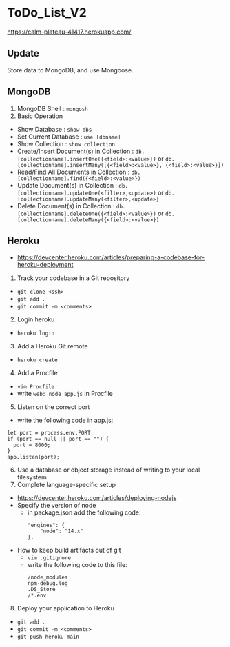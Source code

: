 # ToDo_List_V2
https://calm-plateau-41417.herokuapp.com/

## Update
Store data to MongoDB, and use Mongoose.

## MongoDB
1. MongoDB Shell : `mongosh`
2. Basic Operation
* Show Database : `show dbs`
* Set Current Database : `use [dbname]`
* Show Collection : `show collection`
* Create/Insert Document(s) in Collection : `db.[collectionname].insertOne({<field>:<value>})` or `db.[collectionname].insertMany([{<field>:<value>}, {<field>:<value>}])`
* Read/Find All Documents in Collection : `db.[collectionname].find({<field>:<value>})`
* Update Document(s) in Collection : `db.[collectionname].updateOne(<filter>,<update>)` or `db.[collectionname].updateMany(<filter>,<update>}`
* Delete Document(s) in Collection : `db.[collectionname].deleteOne({<field>:<value>})` or `db.[collectionname].deleteMany({<field>:<value>})`

## Heroku
* https://devcenter.heroku.com/articles/preparing-a-codebase-for-heroku-deployment
1. Track your codebase in a Git repository
* `git clone <ssh>`
* `git add .`
* `git commit -m <comments>`
2. Login heroku
* `heroku login`
3. Add a Heroku Git remote
* `heroku create`
4. Add a Procfile
* `vim Procfile`
* write `web: node app.js` in Procfile
5. Listen on the correct port
* write the following code in app.js:
```
let port = process.env.PORT;
if (port == null || port == "") {
  port = 8000;
}
app.listen(port);
```
6. Use a database or object storage instead of writing to your local filesystem
7. Complete language-specific setup
* https://devcenter.heroku.com/articles/deploying-nodejs
* Specify the version of node
    * in package.json add the following code:
      ```
      "engines": {
          "node": "14.x"
      },
      ```
* How to keep build artifacts out of git
    * `vim .gitignore`
    * write the following code to this file:
        ```
        /node_modules
        npm-debug.log
        .DS_Store
        /*.env
        ```
8. Deploy your application to Heroku
* `git add .`
* `git commit -m <comments>`
* `git push heroku main`
